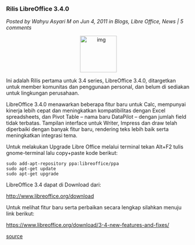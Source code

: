 ### **Rilis LibreOffice 3.4.0**
_Posted by Wahyu Asyari M on Jun 4, 2011 in Blogs, Libre Office, News | 5 comments_

<div align="center">
	<img src="./posts/2011-06-04-rilis-libreoffice-3-4-0/TDF-Libre-Office.png" height="100px" alt="img">
</div> 

Ini adalah Rilis pertama untuk 3.4 series, LibreOffice 3.4.0, ditargetkan untuk member komunitas dan penggunaan personal, dan belum di sediakan untuk lingkungan perusahaan.

LibreOffice 3.4.0 menawarkan beberapa fitur baru untuk Calc, mempunyai kinerja lebih cepat dan meningkatkan kompatibilitas dengan Excel spreadsheets, dan Pivot Table – nama baru DataPilot – dengan jumlah field tidak terbatas. Tampilan interface untuk Writer, Impress dan draw telah diperbaiki dengan banyak fitur baru, rendering teks lebih baik serta meningkatkan integrasi tema.

Untuk melakukan Upgrade Libre Office melalui terminal tekan Alt+F2 tulis gnome-terminal lalu copy+paste kode berikut:
```
sudo add-apt-repository ppa:libreoffice/ppa
sudo apt-get update
sudo apt-get upgrade
```

LibreOffice 3.4 dapat di Download dari:

<http://www.libreoffice.org/download>

Untuk melihat fitur baru serta perbaikan secara lengkap silahkan menuju link berikut:

<https://www.libreoffice.org/download/3-4-new-features-and-fixes/>

[source](http://www.n00bsonubuntu.net/content/libreoffice-3-4-0-is-released/)